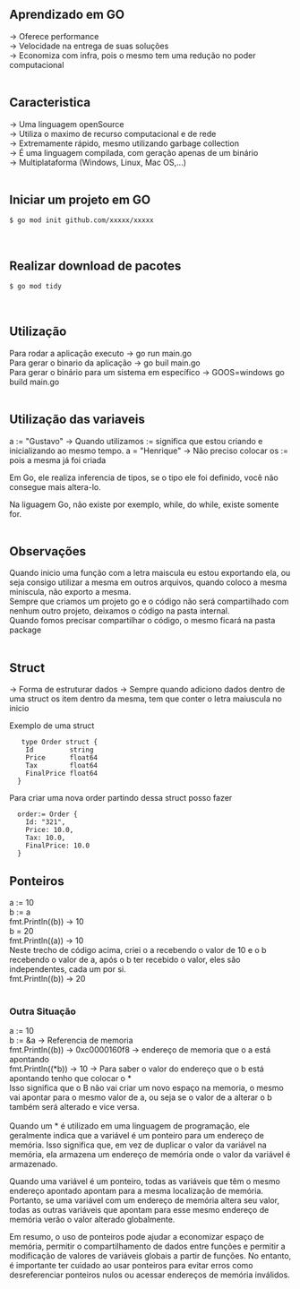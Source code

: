 ## Aprendizado em GO

-> Oferece performance
<br>
-> Velocidade na entrega de suas soluções
<br>
-> Economiza com infra, pois o mesmo tem uma redução no poder computacional
<br>
<br>

## Caracteristica

-> Uma linguagem openSource
<br>
-> Utiliza o maximo de recurso computacional e de rede
<br>
-> Extremamente rápido, mesmo utilizando garbage collection
<br>
-> É uma linguagem compilada, com geração apenas de um binário
<br>
-> Multiplataforma (Windows, Linux, Mac OS,...)
<br>
<br>

## Iniciar um projeto em GO

```bash
$ go mod init github.com/xxxxx/xxxxx
```

<br>

## Realizar download de pacotes

```bash
$ go mod tidy
```

<br>

## Utilização

Para rodar a aplicação executo -> go run main.go
<br>
Para gerar o binario da aplicação -> go buil main.go
<br>
Para gerar o binário para um sistema em específico -> GOOS=windows go build main.go
<br>
<br>

## Utilização das variaveis

a := "Gustavo" -> Quando utilizamos := significa que estou criando e inicializando ao mesmo tempo.
a = "Henrique" -> Não preciso colocar os := pois a mesma já foi criada

Em Go, ele realiza inferencia de tipos, se o tipo ele foi definido, você não consegue mais altera-lo.

Na liguagem Go, não existe por exemplo, while, do while, existe somente for.
<br>
<br>

## Observações

Quando inicio uma função com a letra maiscula eu estou exportando ela, ou seja
consigo utilizar a mesma em outros arquivos, quando coloco a mesma miniscula, não exporto a mesma.
<br>
Sempre que criamos um projeto go e o código não será compartilhado com nenhum outro projeto, deixamos o código na pasta internal.
<br>
Quando fomos precisar compartilhar o código, o mesmo ficará na pasta package
<br>
<br>

## Struct

-> Forma de estruturar dados
-> Sempre quando adiciono dados dentro de uma struct os item dentro da mesma, tem que conter o letra maiuscula no inicio

Exemplo de uma struct

```
   type Order struct {
    Id         string
    Price      float64
    Tax        float64
    FinalPrice float64
  }
```

Para criar uma nova order partindo dessa struct posso fazer

```
  order:= Order {
    Id: "321",
    Price: 10.0,
    Tax: 10.0,
    FinalPrice: 10.0
  }
```

## Ponteiros

a := 10
<br>
b := a
<br>
fmt.Println((b)) -> 10
<br>
b = 20
<br>
fmt.Println((a)) -> 10
<br>
Neste trecho de código acima, criei o a recebendo o valor de 10 e o b recebendo o valor de a,
após o b ter recebido o valor, eles são independentes, cada um por si.
<br>
fmt.Println((b)) -> 20
<br>
<br>

### Outra Situação

a := 10
<br>
b := &a -> Referencia de memoria
<br>
fmt.Println((b)) -> 0xc0000160f8 -> endereço de memoria que o a está apontando
<br>
fmt.Println((\*b)) -> 10 -> Para saber o valor do endereço que o b está apontando tenho que colocar o \*
<br>
Isso significa que o B não vai criar um novo espaço na memoria, o mesmo
vai apontar para o mesmo valor de a, ou seja se o valor de a alterar o b também será
alterado e vice versa.
<br>
<br>
Quando um \* é utilizado em uma linguagem de programação, ele geralmente indica que a variável é um ponteiro para um endereço de memória. Isso significa que, em vez de duplicar o valor da variável na memória, ela armazena um endereço de memória onde o valor da variável é armazenado.

Quando uma variável é um ponteiro, todas as variáveis que têm o mesmo endereço apontado apontam para a mesma localização de memória. Portanto, se uma variável com um endereço de memória altera seu valor, todas as outras variáveis que apontam para esse mesmo endereço de memória verão o valor alterado globalmente.

Em resumo, o uso de ponteiros pode ajudar a economizar espaço de memória, permitir o compartilhamento de dados entre funções e permitir a modificação de valores de variáveis globais a partir de funções. No entanto, é importante ter cuidado ao usar ponteiros para evitar erros como desreferenciar ponteiros nulos ou acessar endereços de memória inválidos.
